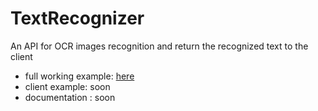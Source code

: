 # TextRecognizer
An API for OCR images recognition and return the recognized text to the client 

* full working example: [here](number_recognition.py)
* client example: soon
* documentation : soon
